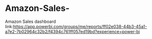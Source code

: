 # Amazon-Sales-

Amazon Sales dashboard link:https://app.powerbi.com/groups/me/reports/ff02e038-44b3-45a1-a7e2-7b02964c32b2/f4394c761ff057ed19bd?experience=power-bi
